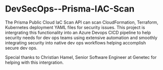 # DevSecOps--Prisma-IAC-Scan

The Prisma Public Cloud IaC Scan API can scan CloudFormation, Terraform, Kubernetes deployment YAML files for security issues. This project is intergrating this functionality into an Azure Devops CICD pipeline to help security needs for dev ops teams using extensive automation and smoothly integrating security into native dev ops workflows helping accomplish secure dev ops.

Special thanks to Christian Hamel, Senior Software Engineer at Genetec for helping with this intergration.

